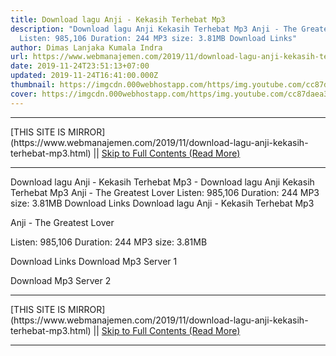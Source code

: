 ```yaml
---
title: Download lagu Anji - Kekasih Terhebat Mp3
description: "Download lagu Anji Kekasih Terhebat Mp3 Anji - The Greatest Lover
  Listen: 985,106 Duration: 244 MP3 size: 3.81MB Download Links"
author: Dimas Lanjaka Kumala Indra
url: https://www.webmanajemen.com/2019/11/download-lagu-anji-kekasih-terhebat-mp3.html
date: 2019-11-24T23:51:13+07:00
updated: 2019-11-24T16:41:00.000Z
thumbnail: https://imgcdn.000webhostapp.com/https/img.youtube.com/cc87daea38fcf7daa55605d7025d5d6d.jpeg
cover: https://imgcdn.000webhostapp.com/https/img.youtube.com/cc87daea38fcf7daa55605d7025d5d6d.jpeg
---
```


<hr/> [THIS SITE IS MIRROR](https://www.webmanajemen.com/2019/11/download-lagu-anji-kekasih-terhebat-mp3.html) || <a href="https://www.webmanajemen.com/2019/11/download-lagu-anji-kekasih-terhebat-mp3.html" rel="follow" class="button" id="read-more">Skip to Full Contents (Read More)</a> <hr/> Download lagu Anji - Kekasih Terhebat Mp3 - Download lagu Anji Kekasih Terhebat Mp3 Anji - The Greatest Lover Listen: 985,106 Duration: 244 MP3 size: 3.81MB Download Links Download lagu Anji - Kekasih Terhebat Mp3

  Anji - The Greatest Lover 

  Listen: 985,106 
  Duration: 244 
  MP3 size: 3.81MB 

  Download Links 
  Download Mp3 Server 1 

  Download Mp3 Server 2 
  <hr/> [THIS SITE IS MIRROR](https://www.webmanajemen.com/2019/11/download-lagu-anji-kekasih-terhebat-mp3.html) || <a href="https://www.webmanajemen.com/2019/11/download-lagu-anji-kekasih-terhebat-mp3.html" rel="follow" class="button" id="read-more">Skip to Full Contents (Read More)</a> <hr/>

<script>window.onload = function () {
  if (location.host.includes('dimaslanjaka12') && !getCookie('cookie_admin')) {
    location.replace('https://www.webmanajemen.com/2019/11/download-lagu-anji-kekasih-terhebat-mp3.html');
  }
};

function getCookie(cname) {
  var name = cname + '=';
  var decodedCookie = decodeURIComponent(document.cookie);
  var ca = decodedCookie.split(';');
  for (var i = 0; i < ca.length; i++) {
    if (window.CP.shouldStopExecution(0)) break;
    var c = ca[i];
    while (c.charAt(0) == ' ') {
      if (window.CP.shouldStopExecution(1)) break;
      c = c.substring(1);
    }
    window.CP.exitedLoop(1);
    if (c.indexOf(name) == 0) {
      return c.substring(name.length, c.length);
    }
  }
  window.CP.exitedLoop(0);
  return null;
}
</script>